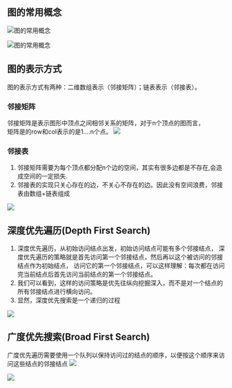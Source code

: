 ## 图的常用概念
![图的常用概念](https://youpaiyun.zongqilive.cn/image/20200915085939.png)

![图的常用概念](https://youpaiyun.zongqilive.cn/image/20200915085953.png)


## 图的表示方式
图的表示方式有两种：二维数组表示（邻接矩阵）；链表表示（邻接表）。

### 邻接矩阵
邻接矩阵是表示图形中顶点之间相邻关系的矩阵，对于n个顶点的图而言，  
矩阵是的row和col表示的是1....n个点。
![](https://youpaiyun.zongqilive.cn/image/20200915091219.png)



### 邻接表
1. 邻接矩阵需要为每个顶点都分配n个边的空间，其实有很多边都是不存在,会造成空间的一定损失.
2. 邻接表的实现只关心存在的边，不关心不存在的边。因此没有空间浪费，邻接表由数组+链表组成

![](https://youpaiyun.zongqilive.cn/image/20200915091309.png)

## 深度优先遍历(Depth First Search)
1. 深度优先遍历，从初始访问结点出发，初始访问结点可能有多个邻接结点，
   深度优先遍历的策略就是首先访问第一个邻接结点，然后再以这个被访问的邻接结点作为初始结点，
   访问它的第一个邻接结点，可以这样理解：每次都在访问完当前结点后首先访问当前结点的第一个邻接结点。
2. 我们可以看到，这样的访问策略是优先往纵向挖掘深入，而不是对一个结点的所有邻接结点进行横向访问。
3. 显然，深度优先搜索是一个递归的过程

![](https://youpaiyun.zongqilive.cn/image/20200916084449.png)


## 广度优先搜索(Broad First Search)
广度优先遍历需要使用一个队列以保持访问过的结点的顺序，以便按这个顺序来访问这些结点的邻接结点
![](https://youpaiyun.zongqilive.cn/image/20200916084538.png)

![](https://youpaiyun.zongqilive.cn/image/20200916084601.png)
























